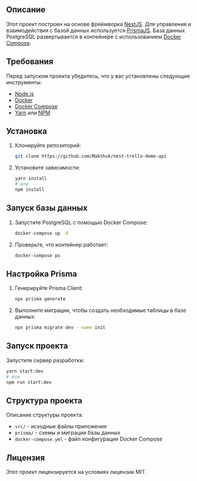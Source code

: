 ## Описание

Этот проект построен на основе фреймворка [NestJS](https://nestjs.com/). Для управления и взаимодействия с базой данных используется [PrismaJS](https://www.prisma.io/). База данных PostgreSQL развертывается в контейнере с использованием [Docker Compose](https://docs.docker.com/compose/).

## Требования

Перед запуском проекта убедитесь, что у вас установлены следующие инструменты:

- [Node.js](https://nodejs.org/)
- [Docker](https://www.docker.com/)
- [Docker Compose](https://docs.docker.com/compose/)
- [Yarn](https://yarnpkg.com/) или [NPM](https://www.npmjs.com/)

## Установка

1. Клонируйте репозиторий:

    ```sh
    git clone https://github.com/MakShuk/nest-trello-demo-api
    
    ```

2. Установите зависимости:

    ```sh
    yarn install
    # или
    npm install
    ```

## Запуск базы данных

1. Запустите PostgreSQL с помощью Docker Compose:

    ```sh
    docker-compose up -d
    ```

2. Проверьте, что контейнер работает:

    ```sh
    docker-compose ps
    ```

## Настройка Prisma

1. Генерируйте Prisma Client:

    ```sh
    npx prisma generate
    ```

2. Выполните миграции, чтобы создать необходимые таблицы в базе данных:

    ```sh
    npx prisma migrate dev --name init
    ```

## Запуск проекта

Запустите сервер разработки:

```sh
yarn start:dev
# или
npm run start:dev
```

## Структура проекта

Описание структуры проекта:

- `src/` - исходные файлы приложения
- `prisma/` - схемы и миграции базы данных
- `docker-compose.yml` - файл конфигурации Docker Compose

## Лицензия

Этот проект лицензируется на условиях лицензии MIT.
